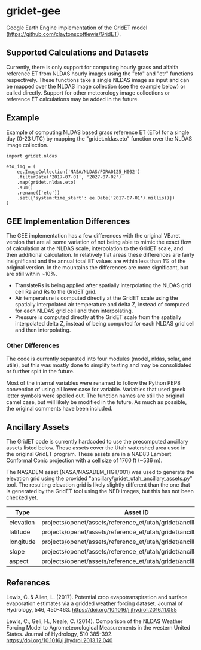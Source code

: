 # gridet-gee

Google Earth Engine implementation of the GridET model (https://github.com/claytonscottlewis/GridET).

## Supported Calculations and Datasets

Currently, there is only support for computing hourly grass and alfalfa reference ET from NLDAS hourly images using the "eto" and "etr" functions respectively.  These functions take a single NLDAS image as input and can be mapped over the NLDAS image collection (see the example below) or called directly.  Support for other meteorology image collections or reference ET calculations may be added in the future.

## Example

Example of computing NLDAS based grass reference ET (ETo) for a single day (0-23 UTC) by mapping the "gridet.nldas.eto" function over the NLDAS image collection.

```
import gridet.nldas

eto_img = (
    ee.ImageCollection('NASA/NLDAS/FORA0125_H002')
    .filterDate('2017-07-01', '2027-07-02')
    .map(gridet.nldas.eto)
    .sum()
    .rename(['eto'])
    .set({'system:time_start': ee.Date('2017-07-01').millis()})
)
```

## GEE Implementation Differences

The GEE implementation has a few differences with the original VB.net version that are all some variation of not being able to mimic the exact flow of calculation at the NLDAS scale, interpolation to the GridET scale, and then additional calculation.  In relatively flat areas these differences are fairly insignificant and the annual total ET values are within less than 1% of the original version.  In the mountains the differences are more significant, but are still within ~10%.

* TranslateRs is being applied after spatially interpolating the NLDAS grid cell Ra and Rs to the GridET grid.
* Air temperature is computed directly at the GridET scale using the spatially interpolated air temperature and delta Z, instead of computed for each NLDAS grid cell and then interpolating.
* Pressure is computed directly at the GridET scale from the spatially interpolated delta Z, instead of being computed for each NLDAS grid cell and then interpolating.

### Other Differences

The code is currently separated into four modules (model, nldas, solar, and utils), but this was mostly done to simplify testing and may be consolidated or further split in the future.

Most of the internal variables were renamed to follow the Python PEP8 convention of using all lower case for variable.  Variables that used greek letter symbols were spelled out.  The function names are still the original camel case, but will likely be modified in the future.  As much as possible, the original comments have been included.    

## Ancillary Assets

The GridET code is currently hardcoded to use the precomputed ancillary assets listed below.  These assets cover the Utah watershed area used in the original GridET program.  These assets are in a NAD83 Lambert Conformal Conic projection with a cell size of 1760 ft (~536 m).

The NASADEM asset (NASA/NASADEM_HGT/001) was used to generate the elevation grid using the provided "ancillary/gridet_utah_ancillary_assets.py" tool.  The resulting elevation grid is likely slightly different than the one that is generated by the GridET tool using the NED images, but this has not been checked yet.

| Type      | Asset ID                                                            |
|-----------|---------------------------------------------------------------------|
| elevation | projects/openet/assets/reference_et/utah/gridet/ancillary/elevation |
| latitude  | projects/openet/assets/reference_et/utah/gridet/ancillary/latitude  |
| longitude | projects/openet/assets/reference_et/utah/gridet/ancillary/longitude |
| slope     | projects/openet/assets/reference_et/utah/gridet/ancillary/slope     |
| aspect    | projects/openet/assets/reference_et/utah/gridet/ancillary/aspect    |

##  References

Lewis, C. & Allen, L. (2017). Potential crop evapotranspiration and surface evaporation estimates via a gridded weather forcing dataset. Journal of Hydrology, 546, 450-463. https://doi.org/10.1016/j.jhydrol.2016.11.055

Lewis, C., Geli, H., Neale, C. (2014). Comparison of the NLDAS Weather Forcing Model to Agrometeorological Measurements in the western United States. Journal of Hydrology, 510 385-392. https://doi.org/10.1016/j.jhydrol.2013.12.040

